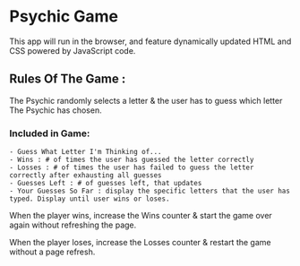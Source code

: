 # Psychic Game

This app will run in the browser, and feature dynamically updated HTML and CSS powered by JavaScript code.

## Rules Of The Game :

The Psychic randomly selects a letter & the user has to guess which letter The Psychic has chosen.

### Included in Game:

    - Guess What Letter I'm Thinking of...
    - Wins : # of times the user has guessed the letter correctly
    - Losses : # of times the user has failed to guess the letter correctly after exhausting all guesses
    - Guesses Left : # of guesses left, that updates
    - Your Guesses So Far : display the specific letters that the user has typed. Display until user wins or loses.

When the player wins, increase the Wins counter & start the game over again without refreshing the page.

When the player loses, increase the Losses counter & restart the game without a page refresh. 

